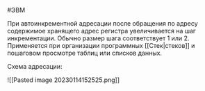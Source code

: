 #ЭВМ 

При автоинкрементной адресации после обращения по адресу содержимое хранящего адрес регистра увеличивается на шаг инкрементации. Обычно размер шага соответствует 1 или 2. Применяется при организации программных [[Стек|стеков]] и пошаговом просмотре таблиц или списков данных.

Схема адресации:

![[Pasted image 20230114152525.png]]